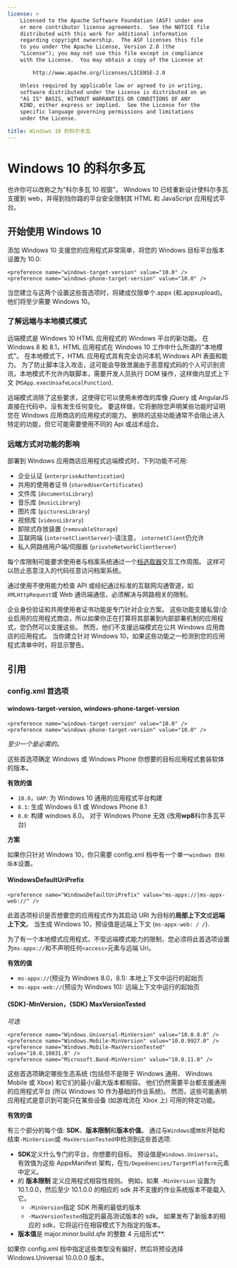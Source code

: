 ```yaml
---
license: >
    Licensed to the Apache Software Foundation (ASF) under one
    or more contributor license agreements.  See the NOTICE file
    distributed with this work for additional information
    regarding copyright ownership.  The ASF licenses this file
    to you under the Apache License, Version 2.0 (the
    "License"); you may not use this file except in compliance
    with the License.  You may obtain a copy of the License at

        http://www.apache.org/licenses/LICENSE-2.0

    Unless required by applicable law or agreed to in writing,
    software distributed under the License is distributed on an
    "AS IS" BASIS, WITHOUT WARRANTIES OR CONDITIONS OF ANY
    KIND, either express or implied.  See the License for the
    specific language governing permissions and limitations
    under the License.

title: Windows 10 的科尔多瓦
---
```


# Windows 10 的科尔多瓦

也许你可以改称之为"科尔多瓦 10 视窗"。 Windows 10 已经重新设计使科尔多瓦支援到 web，并得到挡你路的平台安全限制其 HTML 和 JavaScript 应用程式平台。

## 开始使用 Windows 10

添加 Windows 10 支援您的应用程式非常简单，将您的 Windows 目标平台版本设置为 10.0:

    <preference name="windows-target-version" value="10.0" />
    <preference name="windows-phone-target-version" value="10.0" />


当您建立与这两个设置这些首选项时，将建成仅限单个.appx (和.appxupload)。 他们将至少需要 Windows 10。

### 了解远端与本地模式模式

远端模式是 Windows 10 HTML 应用程式的 Windows 平台的新功能。 在 Windows 8 和 8.1，HTML 应用程式在 Windows 10 工作中什么所谓的"本地模式"。 在本地模式下，HTML 应用程式具有完全访问本机 Windows API 表面和能力。 为了防止脚本注入攻击，这可能会导致泄漏由于恶意程式码的个人可识别资讯，本地模式不允许内联脚本，需要开发人员执行 DOM 操作，这样做内显式上下文 (`MSApp.execUnsafeLocalFunction`).

远端模式消除了这些要求，这使得它可以使用未修改的库像 jQuery 或 AngularJS 直接在代码中，没有发生任何变化。 要这样做，它将删除您声明某些功能时证明您在 Windows 应用商店的应用程式的能力。 删除的这些功能通常不会阻止进入特定的功能，但它可能需要使用不同的 Api 或战术组合。

### 远端方式对功能的影响

部署到 Windows 应用商店应用程式远端模式时，下列功能不可用:

  * 企业认证 (`enterpriseAuthentication`)
  * 共用的使用者证书 (`sharedUserCertificates`)
  * 文件库 (`documentsLibrary`)
  * 音乐库 (`musicLibrary`)
  * 图片库 (`picturesLibrary`)
  * 视频库 (`videosLibrary`)
  * 卸除式存放装置 (`removableStorage`)
  * 互联网端 (`internetClientServer`)-请注意， `internetClient`仍允许
  * 私人网路络用户端/伺服器 (`privateNetworkClientServer`)

每个库限制可能要求使用者与档案系统通过一个[档选取器](https://msdn.microsoft.com/en-us/library/windows/apps/windows.storage.pickers.fileopenpicker.aspx)交互工作周围。 这样可以防止恶意注入的代码任意访问档案系统。

通过使用不使用能力检查 API 或经纪通过标准的互联网沟通管道，如`XMLHttpRequest`或 Web 通讯端通信，必须解决与网路相关的限制。

企业身份验证和共用使用者证书功能是专门针对企业方案。 这些功能支援私营/企业启用的应用程式商店，所以如果你正在打算将其部署到内部部署机制的应用程式，您仍然可以支援这些。 然而，他们不支援远端模式在公共 Windows 应用商店的应用程式。 当你建立针对 Windows 10，如果这些功能之一检测到您的应用程式清单中时，将显示警告。

## 引用

### config.xml 首选项

#### windows-target-version, windows-phone-target-version

    <preference name="windows-target-version" value="10.0" />
    <preference name="windows-phone-target-version" value="10.0" />


*至少一个是必需的。*

这些首选项确定 Windows 或 Windows Phone 你想要的目标应用程式套装软体的版本。

**有效的值**

  * `10.0`，`UAP`: 为 Windows 10 通用的应用程式平台构建
  * `8.1`: 生成 Windows 8.1 或 Windows Phone 8.1
  * `8.0`: 构建 windows 8.0。 对于 Windows Phone 无效 (改用**wp8**科尔多瓦平台)

**方案**

如果你只针对 Windows 10，你只需要 config.xml 档中有一个单一`windows 目标版本`设置。

#### WindowsDefaultUriPrefix

    <preference name="WindowsDefaultUriPrefix" value="ms-appx://|ms-appx-web://" />


此首选项标识是否想要您的应用程式作为其启动 URI 为目标的**局部上下文**或**远端上下文**。 当生成 Windows 10，预设值是远端上下文 (`ms-appx-web: / /`).

为了有一个本地模式应用程式，不受远端模式能力的限制，您必须将此首选项设置为`ms-appx://`和不声明任何`<access>`元素与远端 Uri。

**有效的值**

  * `ms-appx://`(预设为 Windows 8.0，8.1): 本地上下文中运行的起始页
  * `ms-appx-web://`(预设为 Windows 10): 远端上下文中运行的起始页

#### {SDK}-MinVersion，{SDK} MaxVersionTested

*可选*

    <preference name="Windows.Universal-MinVersion" value="10.0.0.0" />
    <preference name="Windows.Mobile-MinVersion" value="10.0.9927.0" />
    <preference name="Windows.Mobile-MaxVersionTested" value="10.0.10031.0" />
    <preference name="Microsoft.Band-MinVersion" value="10.0.11.0" />


这些首选项确定哪些生态系统 (包括但不是限于 Windows 通用、 Windows Mobile 或 Xbox) 和它们的最小/最大版本都相容。 他们仍然需要平台都支援通用的应用程式平台 (所以 Windows 10 作为基础的作业系统)。 然而，这些可能表明应用程式是意识到可能只在某些设备 (如游戏流在 Xbox 上) 可用的特定功能。

**有效的值**

有三个部分的每个值: **SDK**、**版本限制**和**版本价值**。 通过与`Windows`或`微软`开始和结束`-MinVersion`或`-MaxVersionTested`中检测到这些首选项:

  * **SDK**定义什么专门的平台，你想要的目标。 预设值是`Windows.Universal`。 有效值为这些 AppxManifest 架构，在`包/Depednencies/TargetPlatform`元素中定义。
  * 的 **版本限制** 定义应用程式相容性规则。 例如，如果 `-MinVersion` 设置为 10.1.0.0，然后至少 10.1.0.0 的相应的 sdk 并不支援的作业系统版本不能载入它。
      * `-MinVersion`指定 SDK 所需的最低的版本
      * `-MaxVersionTested`指定的最高测试版本的 sdk。 如果发布了新版本的相应的 sdk，它将运行在相容模式下为指定的版本。
  * **版本值**是 major.minor.build.qfe 的整数 4 元组形式**.

如果你 config.xml 档中指定这些类型没有偏好，然后将预设选择 Windows.Universal 10.0.0.0 版本。
